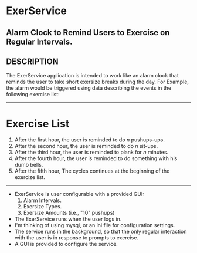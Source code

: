 # ExerService
Alarm Clock to Remind Users to Exercise on Regular Intervals.
--
## DESCRIPTION
The ExerService application is intended to work like an alarm clock that reminds the user to take short exersize breaks during the day.  For Example, the alarm would be triggered using data describing the events in the following exercise list:

---
# Exercise List
1. After the first hour, the user is reminded to do *n* pushups-ups.
1. After the second hour, the user is reminded to do *n* sit-ups.
1. After the third hour, the user is reminded to plank for *n* minutes.
1. After the fourth hour, the user is reminded to do something with his dumb bells.
1. After the fifth hour, The cycles continues at the beginning of the exercize list.

---
* ExerService is user configurable with a provided GUI:
  1. Alarm Intervals.
  1. Exersize Types.
  1. Exersize Amounts (i.e., "10" pushups)
* The ExerService runs when the user logs in.
* I'm thinking of using mysql, or an ini file for configuration settings.
* The service runs in the background, so that the only regular interaction with the user is in response to prompts to exercise.
* A GUI is provided to configure the service.

